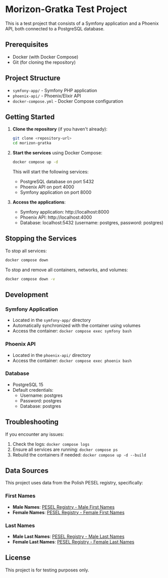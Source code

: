 # Morizon-Gratka Test Project

This is a test project that consists of a Symfony application and a Phoenix API, both connected to a PostgreSQL database.

## Prerequisites

- Docker (with Docker Compose)
- Git (for cloning the repository)

## Project Structure

- `symfony-app/` - Symfony PHP application
- `phoenix-api/` - Phoenix/Elixir API
- `docker-compose.yml` - Docker Compose configuration

## Getting Started

1. **Clone the repository** (if you haven't already):
   ```bash
   git clone <repository-url>
   cd morizon-gratka
   ```

2. **Start the services** using Docker Compose:
   ```bash
   docker compose up -d
   ```

   This will start the following services:
   - PostgreSQL database on port 5432
   - Phoenix API on port 4000
   - Symfony application on port 8000

3. **Access the applications**:
   - Symfony application: http://localhost:8000
   - Phoenix API: http://localhost:4000
   - Database: localhost:5432 (username: postgres, password: postgres)

## Stopping the Services

To stop all services:
```bash
docker compose down
```

To stop and remove all containers, networks, and volumes:
```bash
docker compose down -v
```

## Development

### Symfony Application
- Located in the `symfony-app/` directory
- Automatically synchronized with the container using volumes
- Access the container: `docker compose exec symfony bash`

### Phoenix API
- Located in the `phoenix-api/` directory
- Access the container: `docker compose exec phoenix bash`

### Database
- PostgreSQL 15
- Default credentials:
  - Username: postgres
  - Password: postgres
  - Database: postgres

## Troubleshooting

If you encounter any issues:
1. Check the logs: `docker compose logs`
2. Ensure all services are running: `docker compose ps`
3. Rebuild the containers if needed: `docker compose up -d --build`

## Data Sources

This project uses data from the Polish PESEL registry, specifically:

### First Names
- **Male Names**: [PESEL Registry - Male First Names](https://api.dane.gov.pl/1.4/resources/63929/data?page=1&per_page=100)
- **Female Names**: [PESEL Registry - Female First Names](https://api.dane.gov.pl/1.4/resources/63924/data?page=1&per_page=100)

### Last Names
- **Male Last Names**: [PESEL Registry - Male Last Names](https://api.dane.gov.pl/1.4/resources/63892/data?page=1&per_page=100)
- **Female Last Names**: [PESEL Registry - Female Last Names](https://api.dane.gov.pl/1.4/resources/63888/data?page=1&per_page=100)

## License

This project is for testing purposes only.
